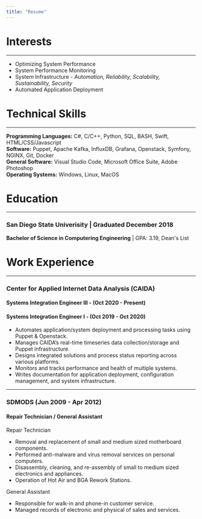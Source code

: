 ```yaml
---
title: "Resume"
---
```


# Interests
---
* Optimizing System Performance <br/>
* System Performance Monitoring <br/>
* System Infrastructure - _Automation, Reliability, Scalability, Sustainability, Security_ <br/>
* Automated Application Deployment <br/>

# Technical Skills
---
**Programming Languages:** C#, C/C++, Python, SQL, BASH, Swift, HTML/CSS/Javascript<br/>
**Software:** Puppet, Apache Kafka, InfluxDB, Grafana, Openstack, Symfony, NGINX, Git, Docker <br/>
**General Software:** Visual Studio Code, Microsoft Office Suite, Adobe Photoshop <br/>
**Operating Systems:** Windows, Linux, MacOS <br/>

# Education
---
### San Diego State Univerisity | Graduated December 2018
**Bachelor of Science in Computering Engineering** | GPA: 3.19, Dean's List<br/>

# Work Experience
---

### Center for Applied Internet Data Analysis (CAIDA)
#### Systems Integration Engineer III - (Oct 2020 - Present)

#### Systems Integration Engineer I - (Oct 2019 - Oct 2020)

* Automates application/system deployment and processing tasks using Puppet & Openstack. <br/>
* Manages CAIDA’s real-time timeseries data collection/storage and Puppet infrastructure. <br/>
* Designs integrated solutions and process status reporting across various platforms. <br/>
* Monitors and tracks performance and health of multiple systems. <br/>
* Writes documentation for application deployment, configuration management, and system
infrastructure. <br/>

---

### SDMODS (Jun 2009 - Apr 2012)

#### Repair Technician / General Assistant

Repair Technician <br/>
* Removal and replacement of small and medium sized motherboard components.<br/>
* Performed anti-malware and virus removal services on personal computers.<br/>
* Disassembly, cleaning, and re-assembly of small to medium sized electronics and appliances.<br/>
* Operation of Hot Air and BGA Rework Stations.<br/>

General Assistant<br/>
* Responsible for walk-in and phone-in customer service.<br/>
* Managed records of electronic and physical of sales and services.<br/>

